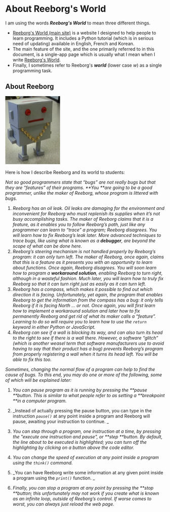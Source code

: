 # About Reeborg's World

I am using the words _**Reeborg's World**_ to mean three different things.

* [Reeborg's World \(main site\)](http://reeborg.ca) is a website I designed to help people to learn programming. It includes a Python tutorial \(which is in serious need of updating\) available in English, French and Korean. 
* The main feature of the site, and the one primarily referred to in this document, is a single-app page which is usually what I mean when I write [Reeborg's World](http://reeborg.ca/reeborg.html). 
* Finally, I sometimes refer to Reeborg's _**world**_ \(lower case _w_\) as a single programming task.

## About Reeborg

![Photo courtesy of Andy Judkis](/assets/reeborg_judkis.jpg)

Here is how I describe Reeborg and its world to students:

_Not so good programmers state that “bugs” are not really bugs but that they are “features” of their programs. **You **are going to be a good programmer, unlike the maker of Reeborg, whose program is littered with bugs._

1. _Reeborg has an oil leak. Oil leaks are damaging for the environment and inconvenient for Reeborg who must replenish its supplies when it’s not busy accomplishing tasks. The maker of Reeborg claims that it is a feature, as it enables you to follow Reeborg’s path, just like any programmer can learn to “trace” a program; Reeborg disagrees. You will learn how to fix Reeborg’s leak later. More advanced techniques to trace bugs, like using what is known as a **debugger**, are beyond the scope of what can be done here._
2. _Reeborg’s steering mechanism is not handled properly by Reeborg’s program: it can only turn left. The maker of Reeborg, once again, claims that this is a feature as it presents you with an opportunity to learn about functions. Once again, Reeborg disagrees. You will soon learn how to program a **workaround solution**, enabling Reeborg to turn right, although in a wasteful fashion. Much later, you will learn how to truly fix Reeborg so that it can turn right just as easily as it can turn left._
3. _Reeborg has a compass, which makes it possible to find out which direction it is facing. Unfortunately, yet again, the program that enables Reeborg to get the information from the compass has a bug: it only tells Reeborg if it is facing North ... or not. Once again, you will first learn how to implement a workaround solution and later how to fix permanently Reeborg and get rid of what its maker calls a “feature”. Learning to do so will require you to learn how to use the _`return`_ keyword in either Python or JavaScript._
4. _Reeborg can see if a wall is blocking its way, and can also turn its head to the right to see if there is a wall there. However, a software “glitch” \(which is another weasel term that software manufacturers use to avoid having to say that their product has a bug\) prevents Reeborg’s program from properly registering a wall when it turns its head left. You will be able to fix this too._

_Sometimes, changing the normal flow of a program can help to find the cause of bugs. To this end, you may do one or more of the following, some of which will be explained later:_

1. _You can pause program as it is running by pressing the **pause **button. This is similar to what people refer to as setting a **breakpoint **in a computer program._

2. _Instead of actually pressing the pause button, you can type in the instruction _`pause()`_ at any point inside a program and Reeborg will pause, awaiting your instruction to continue. _

3. _You can step through a program, one instruction at a time, by pressing the "execute one instruction and pause", or **step **button. By default, the line about to be executed is highlighted; you can turn off the highlighting by clicking on a button above the code editor._

4. _You can change the speed of execution at any point inside a program using the _`think()`_ command._

5. _You can have Reeborg write some information at any given point inside a program using the _`print()`_ function. _

6. _Finally, you can stop a program at any point by pressing the **stop **button; this unfortunately may not work if you create what is known as an infinite loop, outside of Reeborg’s control. If worse comes to worst, you can always just reload the web page._




